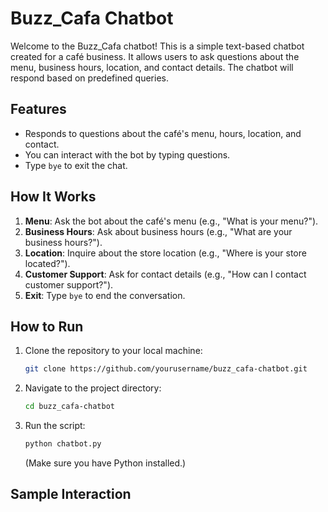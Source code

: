 # Buzz_Cafa Chatbot

Welcome to the Buzz_Cafa chatbot! This is a simple text-based chatbot created for a café business. It allows users to ask questions about the menu, business hours, location, and contact details. The chatbot will respond based on predefined queries.

## Features
- Responds to questions about the café's menu, hours, location, and contact.
- You can interact with the bot by typing questions.
- Type `bye` to exit the chat.

## How It Works

1. **Menu**: Ask the bot about the café's menu (e.g., "What is your menu?").
2. **Business Hours**: Ask about business hours (e.g., "What are your business hours?").
3. **Location**: Inquire about the store location (e.g., "Where is your store located?").
4. **Customer Support**: Ask for contact details (e.g., "How can I contact customer support?").
5. **Exit**: Type `bye` to end the conversation.

## How to Run

1. Clone the repository to your local machine:
    ```bash
    git clone https://github.com/yourusername/buzz_cafa-chatbot.git
    ```

2. Navigate to the project directory:
    ```bash
    cd buzz_cafa-chatbot
    ```

3. Run the script:
    ```bash
    python chatbot.py
    ```

    (Make sure you have Python installed.)

## Sample Interaction

